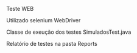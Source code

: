 Teste WEB

Utilizado selenium WebDriver

Classe de exeução dos testes SimuladosTest.java

Relatório de testes na pasta Reports
